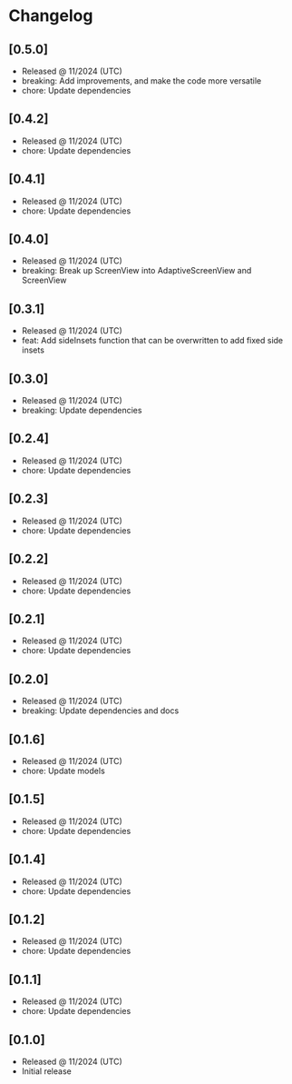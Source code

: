# Changelog

## [0.5.0]

- Released @ 11/2024 (UTC)
- breaking: Add improvements, and make the code more versatile
- chore: Update dependencies

## [0.4.2]

- Released @ 11/2024 (UTC)
- chore: Update dependencies

## [0.4.1]

- Released @ 11/2024 (UTC)
- chore: Update dependencies

## [0.4.0]

- Released @ 11/2024 (UTC)
- breaking: Break up ScreenView into AdaptiveScreenView and ScreenView

## [0.3.1]

- Released @ 11/2024 (UTC)
- feat: Add sideInsets function that can be overwritten to add fixed side insets

## [0.3.0]

- Released @ 11/2024 (UTC)
- breaking: Update dependencies

## [0.2.4]

- Released @ 11/2024 (UTC)
- chore: Update dependencies

## [0.2.3]

- Released @ 11/2024 (UTC)
- chore: Update dependencies

## [0.2.2]

- Released @ 11/2024 (UTC)
- chore: Update dependencies

## [0.2.1]

- Released @ 11/2024 (UTC)
- chore: Update dependencies

## [0.2.0]

- Released @ 11/2024 (UTC)
- breaking: Update dependencies and docs

## [0.1.6]

- Released @ 11/2024 (UTC)
- chore: Update models

## [0.1.5]

- Released @ 11/2024 (UTC)
- chore: Update dependencies

## [0.1.4]

- Released @ 11/2024 (UTC)
- chore: Update dependencies

## [0.1.2]

- Released @ 11/2024 (UTC)
- chore: Update dependencies

## [0.1.1]

- Released @ 11/2024 (UTC)
- chore: Update dependencies

## [0.1.0]

- Released @ 11/2024 (UTC)
- Initial release
